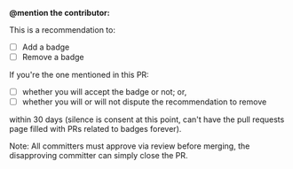 **@mention the contributor:**

This is a recommendation to:

- [ ] Add a badge
- [ ] Remove a badge

<!-- 

	Explain your reasoning behind tagging that person. 

	Preferably by citing objective examples, like PRs, Issues, and so on.

-->

If you're the one mentioned in this PR:

- [ ] whether you will accept the badge or not; or,
- [ ] whether you will or will not dispute the recommendation to remove

within 30 days (silence is consent at this point, can't have the pull requests page filled with PRs related to badges forever).

<!--

	Why would someone not accept a badge? Loads of reasons depending on the circumstances.

	1. If you're a committer and someone puts a badge for you on having decision making authority in an area, do you really a) think you earned it and b) think you can do that *and* all the other stuff you got going as a committer, admin, or publisher (not to even mention your outside life)? Maybe not. And that's okay. Thank them for the recognition, explain you aren't able to take more on at the moment. It's cool to get recognized though.
	2. Maybe you don't feel you actually earned it yet. I remember being in an interview once. The interviewer asked me to give an example of going above and beyond the call of duty. I said, "That's hard. Because what you consider going above and beyond may be what I consider to be 'just rising to'. If we're in battle and you get wounded and I pull you out of the frey before heading back into it, I don't consider that going above and beyond; I consider that rising to."

	Why would someone remove their own badge? Loads of reasons...

	1. Maybe you got a lot going on right now and want to broadcast to the Marked community that, "Hey, I don't want to say I'm going to do this unless I can really commit to it right now in a way that serves the project well." That's awesome! That takes courage! Because a) saying "no" is hard for most humans ("people pleasers") and b) the alternative, well, for those of us here since about October of 2017 (and prior), we know what the alternative can look like.
	2. Maybe you just think you've done all you can to help and learned all you can from the experience. Again, very awesome and courageous. It takes courage to know when to walk away on your own accord.

	Why would you want to remove someone's badge? Loads of reasons...

	1. Maybe they have decision making authority on something. You asked for their advice. And, you ended up waiting almost a month before receiving a response.
	2. Maybe it was relevant at the time (Master of Marked, for example) but you think they've lost their former level of skill (fell out of practice, for example). They could always get it back.
	3. Maybe to signal to them that, "Hey, you seem to have forgotten about us. Are you still around (or alive)?"

	Anyway, you get the idea. This isn't about good or bad...it's just about giving the community a simple game mechanic by which to publicly say, "Thank you" or "Here's what my status is" in the community or "Hey, I think something's wrong here" in a civil manner.

-->

Note: All committers must approve via review before merging, the disapproving committer can simply close the PR.